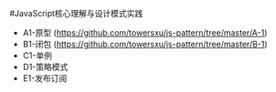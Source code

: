 #JavaScript核心理解与设计模式实践

- A1-原型 (https://github.com/towersxu/js-pattern/tree/master/A-1)
- B1-闭包 (https://github.com/towersxu/js-pattern/tree/master/B-1)
- C1-单例
- D1-策略模式
- E1-发布订阅